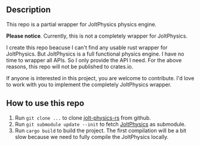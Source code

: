 ## Description

This repo is a partial wrapper for JoltPhysics physics engine.

**Please notice**. Currently, this is not a completely wrapper for JoltPhysics.

I create this repo beacuse I can't find any usable rust wrapper for JoltPhysics. But JoltPhysics is a full functional physics engine. I have no time to wrapper all APIs. So I only provide the API I need. For the above reasons, this repo will not be published to crates.io.

If anyone is interested in this project, you are welcome to contribute. I'd love to work with you to implement the completely JoltPhysics wrapper.

## How to use this repo

1. Run `git clone ...` to clone [jolt-physics-rs](https://github.com/SlimeYummy/jolt-physics-rs) from github.
2. Run `git submodule update --init` to fetch [JoltPhysics](https://github.com/jrouwe/JoltPhysics) as submodule.
3. Run `cargo build` to build the project. The first compilation will be a bit slow because we need to fully compile the JoltPhysics locally.

